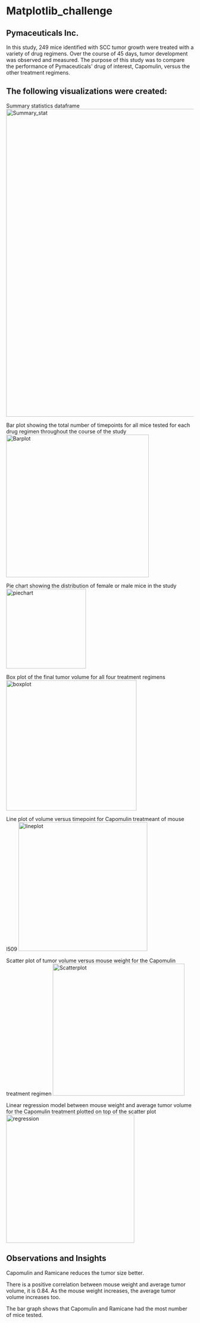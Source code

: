 # Matplotlib_challenge
## Pymaceuticals Inc.

In this study, 249 mice identified with SCC tumor growth were treated with a variety of drug regimens. Over the course of 45 days, tumor development was observed and measured. The purpose of this study was to compare the performance of Pymaceuticals' drug of interest, Capomulin, versus the other treatment regimens.

## The following visualizations were created:

Summary statistics dataframe
<img width="826" alt="Summary_stat" src="https://github.com/kaurn6538/Matplotlib_challenge/assets/98873779/8700147d-e4c1-454e-a4e5-9ebe3367672a">



Bar plot showing the total number of timepoints for all mice tested for each drug regimen throughout the course of the study
<img width="383" alt="Barplot" src="https://github.com/kaurn6538/Matplotlib_challenge/assets/98873779/e8610eed-d631-4e31-a3ba-ceddac629eeb">

Pie chart showing the distribution of female or male mice in the study
<img width="214" alt="piechart" src="https://github.com/kaurn6538/Matplotlib_challenge/assets/98873779/f59cd923-4ae2-4618-89f9-0691cfba0432">


Box plot of the final tumor volume for all four treatment regimens
<img width="350" alt="boxplot" src="https://github.com/kaurn6538/Matplotlib_challenge/assets/98873779/47c6c0cc-b216-45eb-a0af-445e11624ecd">


Line plot of volume versus timepoint for Capomulin treatmeant of mouse l509
<img width="346" alt="lineplot" src="https://github.com/kaurn6538/Matplotlib_challenge/assets/98873779/66216907-adc4-4d5e-973d-4e0c83812f9e">


Scatter plot of tumor volume versus mouse weight for the Capomulin treatment regimen
<img width="354" alt="Scatterplot" src="https://github.com/kaurn6538/Matplotlib_challenge/assets/98873779/a2b83fcb-54c0-42fb-bf7b-a1993902a7d7">


Linear regression model between mouse weight and average tumor volume for the Capomulin treatment plotted on top of the scatter plot
<img width="344" alt="regression" src="https://github.com/kaurn6538/Matplotlib_challenge/assets/98873779/4f2bb26e-380f-41b8-88ec-6554612417b0">


## Observations and Insights

Capomulin and Ramicane reduces the tumor size better.

There is a positive correlation between mouse weight and average tumor volume, it is 0.84. As the mouse weight increases, the average tumor volume increases too.

The bar graph shows that Capomulin and Ramicane had the most number of mice tested.

